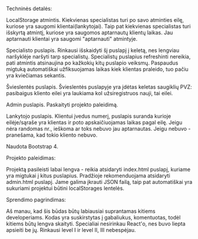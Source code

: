Techninės detalės:

LocalStorage atmintis.
Kiekvienas specialistas turi po savo atminties eilę, kuriose yra saugomi klientai(lankytojai).
Taip pat kiekvienas specialistas turi išskyrtą atmintį, kuriose yra saugomos aptarnautų klientų laikas.
Jau aptarnauti klientai yra saugomi "aptarnauti" atmintyje.

Specialisto puslapis.
 Rinkausi išskaidyti šį puslapį į keletą, nes lengviau naršyklėje naršyti tarp specialistų.
Specialistų puslapius refreshinti nereikia, pati atmintis atsinaujina po kažkokių kitų puslapio veiksmų.
Paspaudus migtuką automatiškai užfiksuojamas laikas kiek klientas praleido, tuo pačiu yra kviečiamas sekantis.

Švieslentės puslapis.
Švieslentės puslapyje yra įdėtas keletas saugiklių
PVZ: pasibaigus kliento eilei yra laukiama kol užsiregistruos nauji, tai eilei.

Admin puslapis.
Paskaityti projekto paleidimą.

Lankytojo puslapis.
Klientui įvedus numerį, puslapis suranda kurioje eilėje/sąraše yra klientas ir poto apskaičiuojamas laikas pagal eilę.
Jeigu nėra randomas nr., ieškoma ar toks nebuvo jau aptarnautas. Jeigu nebuvo - pranešama, kad tokio kliento nebuvo.

Naudota Bootstrap 4. 

Projekto paleidimas:

Projektą pasileisti labai lengva - reikia atsidaryti index.html puslapį, kuriame yra migtukai į kitus puslapius.
Pradžioje rekomenduojama atsidaryti admin.html puslapį. Jame galima įkrauti JSON failą, taip pat automatiškai yra sukuriami projektui būtini localStorages lentelės.

 Sprendimo pagrindimas:
 
 Aš manau, kad šis būdas būtų labiausiai suprantamas kitiems developeriams. 
 Kodas yra suskirstytas į gabaliukus, komentuotas, todėl kitiems būtų lengva skaityti.
 Specialiai nesirinkau React'o, nes buvo liepta apsieiti be jų. Rinkausi level I ir level II, III nebespėjau.
